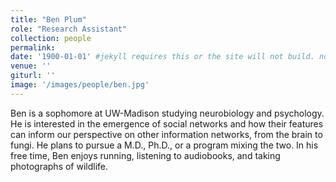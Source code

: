 ```yaml
---
title: "Ben Plum"
role: "Research Assistant"
collection: people
permalink: 
date: '1900-01-01' #jekyll requires this or the site will not build. not sure what it does yet. order?
venue: ''
giturl: ''
image: '/images/people/ben.jpg'
---
```

Ben is a sophomore at UW-Madison studying neurobiology and psychology. He is interested in the emergence of social networks and how their features can inform our perspective on other information networks, from the brain to fungi. He plans to pursue a M.D., Ph.D., or a program mixing the two. In his free time, Ben enjoys running, listening to audiobooks, and taking photographs of wildlife.
